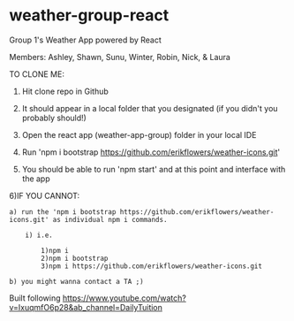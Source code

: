 # weather-group-react
 Group 1's Weather App powered by React

 Members:
        Ashley,
        Shawn,
        Sunu,
        Winter,
        Robin,
        Nick,
        & Laura


TO CLONE ME:

1) Hit clone repo in Github

2) It should appear in a local folder that you designated (if you didn't you probably should!)

3) Open the react app (weather-app-group) folder in your local IDE

4) Run 'npm i bootstrap https://github.com/erikflowers/weather-icons.git'

5) You should be able to run 'npm start' and at this point and interface with 
the app

6)IF YOU CANNOT:

    a) run the 'npm i bootstrap https://github.com/erikflowers/weather-icons.git' as individual npm i commands.

        i) i.e.

            1)npm i
            2)npm i bootstrap
            3)npm i https://github.com/erikflowers/weather-icons.git
            
    b) you might wanna contact a TA ;)


Built following https://www.youtube.com/watch?v=IxuqmfO6p28&ab_channel=DailyTuition